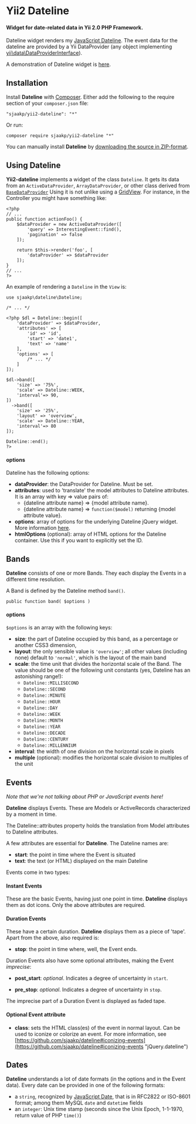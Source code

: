 Yii2 Dateline
=============

#### Widget for date-related data in Yii 2.0 PHP Framework. ####

Dateline widget renders my [JavaScript Dateline](https://github.com/sjaakp/dateline). 
The event data for the dateline are provided by a Yii DataProvider 
(any object implementing [yii\data\DataProviderInterface](http://www.yiiframework.com/doc-2.0/yii-data-dataproviderinterface.html)).

A demonstration of Dateline widget is [here](https://sjaakpriester.nl/software/dateline2).

## Installation ##

Install **Dateline** with [Composer](https://getcomposer.org/). Either add the following to the require section of your `composer.json` file:

`"sjaakp/yii2-dateline": "*"` 

Or run:

`composer require sjaakp/yii2-dateline "*"` 

You can manually install **Dateline** by [downloading the source in ZIP-format](https://github.com/sjaakp/yii2-dateline/archive/master.zip).

## Using Dateline ##

**Yii2-dateline** implements a widget of the class `Dateline`. 
It gets its data from an `ActiveDataProvider`, `ArrayDataProvider`, 
or other class derived from [`BaseDataProvider`](https://yiiframework.com/doc-2.0/yii-data-basedataprovider.html "Yii") Using it is not unlike using a [GridView](http://www.yiiframework.com/doc-2.0/yii-grid-gridview.html "Yii Framework").
For instance, in the Controller you might have something like:

	<?php
	// ...
	public function actionFoo()	{
		$dataProvider = new ActiveDataProvider([
			'query' => InterestingEvent::find(),
		    'pagination' => false
		]);
		
		return $this->render('foo', [
			'dataProvider' => $dataProvider
		]);
	}
	// ...
	?>

An example of rendering a `Dateline` in the `View` is:

	use sjaakp\dateline\Dateline;

	/* ... */
	
	<?php $dl = Dateline::begin([
	    'dataProvider' => $dataProvider,
	    'attributes' => [
	        'id' => 'id',
	        'start' => 'date1',
	        'text' => 'name'
	    ],
	    'options' => [
			/* ... */
	    ]
	]);
	
	$dl->band([
        'size' => '75%',
	    'scale' => Dateline::WEEK,
	    'interval'=> 90,
	])
	  ->band([
        'size' => '25%',
        'layout' => 'overview',
        'scale' => Dateline::YEAR,
        'interval'=> 80
    ]);
	
	Dateline::end();
	?>


#### options ####

Dateline has the following options:

- **dataProvider**: the DataProvider for Dateline. Must be set.
- **attributes**: used to 'translate' the model attributes to Dateline attributes.
   It is an array with key => value pairs of:
    - {dateline attribute name} => {model attribute name}.
    - {dateline attribute name} => `function($model)` returning {model attribute value}.
- **options**: array of options for the underlying Dateline jQuery widget. More information [here](https://github.com/sjaakp/dateline#cursor "GitHub").
- **htmlOptions** (optional): array of HTML options for the Dateline container. Use this if you want to explicitly set the ID. 

## Bands ##

**Dateline** consists of one or more Bands. They each display the Events 
in a different time resolution.

A Band is defined by the Dateline method `band()`.

    public function band( $options )

#### options ####

`$options` is an array with the following keys:

- **size**: the part of Dateline occupied by this band, as a percentage or another CSS3 dimension,
- **layout**: the only sensible value is `'overview'`; all other values (including none) default to `'normal'`, which is the layout of the main band
- **scale**: the time unit that divides the horizontal scale of the Band. The value should be 
one of the following unit constants (yes, Dateline has an astonishing range!):
	- `Dateline::MILLISECOND`
	- `Dateline::SECOND`
	- `Dateline::MINUTE`
	- `Dateline::HOUR`
	- `Dateline::DAY`
	- `Dateline::WEEK`
	- `Dateline::MONTH`
	- `Dateline::YEAR`
	- `Dateline::DECADE`
	- `Dateline::CENTURY`
	- `Dateline::MILLENNIUM`
- **interval**: the width of one division on the horizontal scale in pixels
- **multiple** (optional): modifies the horizontal scale division to multiples of 
the unit 

## Events ##

*Note that we're not talking about PHP or JavaScript events here!*

**Dateline** displays Events. These are Models or ActiveRecords characterized 
by a moment in time.

The Dateline::attributes property holds the translation from Model attributes 
to Dateline attributes.
  
A few attributes are essential for **Dateline**. The Dateline names are:

- **start**: the point in time where the Event is situated
- **text**: the text (or HTML) displayed on the main Dateline

Events come in two types:

#### Instant Events ####

These are the basic Events, having just one point in time. **Dateline** displays 
them as dot icons. Only the above attributes are required.

#### Duration Events ####

These have a certain duration. **Dateline** displays them as a piece of 'tape'. 
Apart from the above, also required is:

- **stop**: the point in time where, well, the Event ends.
   
Duration Events also have some optional attributes, making the Event *imprecise*:

- **post_start**: *optional*. Indicates a degree of uncertainty in `start`.

- **pre_stop**: *optional*. Indicates a degree of uncertainty in `stop`.

The imprecise part of a Duration Event is displayed as faded tape.

#### Optional Event attribute ####

- **class**: sets the HTML class(es) of the event in normal layout. 
Can be used to iconize or colorize an event. For more information, 
see [https://github.com/sjaakp/dateline#iconizing-events](https://github.com/sjaakp/dateline#iconizing-events "jQuery.dateline")

## Dates ##

**Dateline** understands a lot of date formats (in the options and in the Event data).
Every date can be provided in one of the following formats:

- a `string`, recognized by [JavaScript Date](https://developer.mozilla.org/en-US/docs/Web/JavaScript/Reference/Global_Objects/Date),
 that is in RFC2822 or ISO-8601 format; among them MySQL `date` and `datetime` fields
- an `integer`: Unix time stamp (seconds since the Unix Epoch, 1-1-1970,
 return value of PHP `time()`)
